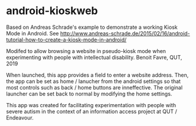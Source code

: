 # android-kioskweb

Based on Andreas Schrade's example to demonstrate a working Kiosk Mode in Android.
See http://www.andreas-schrade.de/2015/02/16/android-tutorial-how-to-create-a-kiosk-mode-in-android/

Modifed to allow browsing a website in pseudo-kiosk mode when experimenting with people with intellectual disability.
Benoit Favre, QUT, 2019

When launched, this app provides a field to enter a website address. Then, the app can be set as home / lanucher from the android settings so that most controls such as back / home buttons are inneffective. The original launcher can be set back to normal by modifying the home settings.

This app was created for facilitating experimentation with people with severe autism in the context of an information access project at QUT / Endeavour. 
